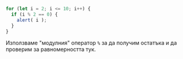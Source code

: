 

```js run demo
for (let i = 2; i <= 10; i++) {
  if (i % 2 == 0) {
    alert( i );
  }
}
```

Използваме "модулния" оператор `%` за да получим остатъка и да проверим за равномерността тук.
